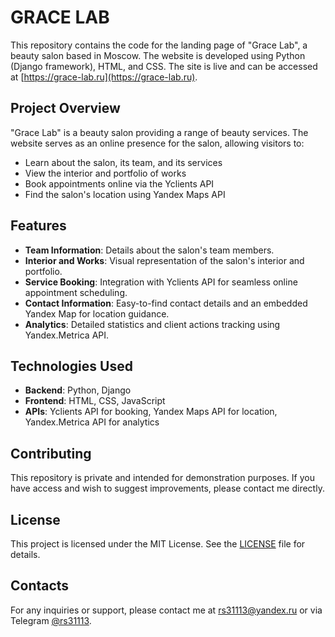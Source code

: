 # GRACE LAB

This repository contains the code for the landing page of "Grace Lab", a beauty salon based in Moscow. The website is developed using Python (Django framework), HTML, and CSS. The site is live and can be accessed at [https://grace-lab.ru](https://grace-lab.ru).

## Project Overview

"Grace Lab" is a beauty salon providing a range of beauty services. The website serves as an online presence for the salon, allowing visitors to:

- Learn about the salon, its team, and its services
- View the interior and portfolio of works
- Book appointments online via the Yclients API
- Find the salon's location using Yandex Maps API

## Features

- **Team Information**: Details about the salon's team members.
- **Interior and Works**: Visual representation of the salon's interior and portfolio.
- **Service Booking**: Integration with Yclients API for seamless online appointment scheduling.
- **Contact Information**: Easy-to-find contact details and an embedded Yandex Map for location guidance.
- **Analytics**: Detailed statistics and client actions tracking using Yandex.Metrica API.

## Technologies Used

- **Backend**: Python, Django
- **Frontend**: HTML, CSS, JavaScript
- **APIs**: Yclients API for booking, Yandex Maps API for location, Yandex.Metrica API for analytics

## Contributing

This repository is private and intended for demonstration purposes. If you have access and wish to suggest improvements, please contact me directly.

## License

This project is licensed under the MIT License. See the [LICENSE](LICENSE) file for details.

## Contacts

For any inquiries or support, please contact me at [rs31113@yandex.ru](mailto:rs31113@yandex.ru) or via Telegram [@rs31113](https://t.me/rs31113).
